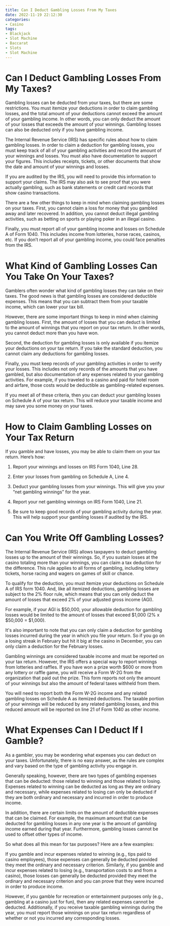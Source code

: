 ```yaml
---
title: Can I Deduct Gambling Losses From My Taxes
date: 2022-11-19 22:12:30
categories:
- Casino
tags:
- Blackjack
- Slot Machine
- Baccarat
- Slots
- Slot Machine
---
```



#  Can I Deduct Gambling Losses From My Taxes?

Gambling losses can be deducted from your taxes, but there are some restrictions. You must itemize your deductions in order to claim gambling losses, and the total amount of your deductions cannot exceed the amount of your gambling income. In other words, you can only deduct the amount of your losses that exceeds the amount of your winnings. Gambling losses can also be deducted only if you have gambling income.

The Internal Revenue Service (IRS) has specific rules about how to claim gambling losses. In order to claim a deduction for gambling losses, you must keep track of all of your gambling activities and record the amount of your winnings and losses. You must also have documentation to support your figures. This includes receipts, tickets, or other documents that show the date and amount of your winnings and losses.

If you are audited by the IRS, you will need to provide this information to support your claims. The IRS may also ask to see proof that you were actually gambling, such as bank statements or credit card records that show casino transactions.

There are a few other things to keep in mind when claiming gambling losses on your taxes. First, you cannot claim a loss for money that you gambled away and later recovered. In addition, you cannot deduct illegal gambling activities, such as betting on sports or playing poker in an illegal casino.

Finally, you must report all of your gambling income and losses on Schedule A of Form 1040. This includes income from lotteries, horse races, casinos, etc. If you don’t report all of your gambling income, you could face penalties from the IRS.

#  What Kind of Gambling Losses Can You Take On Your Taxes?

Gamblers often wonder what kind of gambling losses they can take on their taxes. The good news is that gambling losses are considered deductible expenses. This means that you can subtract them from your taxable income, which can lower your tax bill.

However, there are some important things to keep in mind when claiming gambling losses. First, the amount of losses that you can deduct is limited to the amount of winnings that you report on your tax return. In other words, you cannot deduct more than you have won.

Second, the deduction for gambling losses is only available if you itemize your deductions on your tax return. If you take the standard deduction, you cannot claim any deductions for gambling losses.

Finally, you must keep records of your gambling activities in order to verify your losses. This includes not only records of the amounts that you have gambled, but also documentation of any expenses related to your gambling activities. For example, if you traveled to a casino and paid for hotel room and airfare, those costs would be deductible as gambling-related expenses.

If you meet all of these criteria, then you can deduct your gambling losses on Schedule A of your tax return. This will reduce your taxable income and may save you some money on your taxes.

#  How to Claim Gambling Losses on Your Tax Return

If you gamble and have losses, you may be able to claim them on your tax return. Here’s how:

1. Report your winnings and losses on IRS Form 1040, Line 28.

2. Enter your losses from gambling on Schedule A, Line 4.

3. Deduct your gambling losses from your winnings. This will give you your “net gambling winnings” for the year.

4. Report your net gambling winnings on IRS Form 1040, Line 21.

5. Be sure to keep good records of your gambling activity during the year. This will help support your gambling losses if audited by the IRS.

#  Can You Write Off Gambling Losses?

The Internal Revenue Service (IRS) allows taxpayers to deduct gambling losses up to the amount of their winnings. So, if you sustain losses at the casino totaling more than your winnings, you can claim a tax deduction for the difference. This rule applies to all forms of gambling, including lottery tickets, horse racing and wagers on games of skill or chance.

To qualify for the deduction, you must itemize your deductions on Schedule A of IRS form 1040. And, like all itemized deductions, gambling losses are subject to the 2% floor rule, which means that you can only deduct the amount of losses that exceed 2% of your adjusted gross income (AGI).

For example, if your AGI is $50,000, your allowable deduction for gambling losses would be limited to the amount of losses that exceed $1,000 (2% x $50,000 = $1,000).

It's also important to note that you can only claim a deduction for gambling losses incurred during the year in which you file your return. So if you go on a losing streak in February but hit it big at the casino in December, you can only claim a deduction for the February losses.

Gambling winnings are considered taxable income and must be reported on your tax return. However, the IRS offers a special way to report winnings from lotteries and raffles. If you have won a prize worth $600 or more from any lottery or raffle game, you will receive a Form W-2G from the organization that paid out the prize. This form reports not only the amount of your winnings but also the amount of federal taxes withheld from them.

You will need to report both the Form W-2G income and any related gambling losses on Schedule A as itemized deductions. The taxable portion of your winnings will be reduced by any related gambling losses, and this reduced amount will be reported on line 21 of Form 1040 as other income.

#  What Expenses Can I Deduct If I Gamble?

As a gambler, you may be wondering what expenses you can deduct on your taxes. Unfortunately, there is no easy answer, as the rules are complex and vary based on the type of gambling activity you engage in.

Generally speaking, however, there are two types of gambling expenses that can be deducted: those related to winning and those related to losing. Expenses related to winning can be deducted as long as they are ordinary and necessary, while expenses related to losing can only be deducted if they are both ordinary and necessary and incurred in order to produce income.

In addition, there are certain limits on the amount of deductible expenses that can be claimed. For example, the maximum amount that can be deducted for gambling losses in any one year is the amount of gambling income earned during that year. Furthermore, gambling losses cannot be used to offset other types of income.

So what does all this mean for tax purposes? Here are a few examples:

If you gamble and incur expenses related to winning (e.g., tips paid to casino employees), those expenses can generally be deducted provided they meet the ordinary and necessary criterion. Similarly, if you gamble and incur expenses related to losing (e.g., transportation costs to and from a casino), those losses can generally be deducted provided they meet the ordinary and necessary criterion and you can prove that they were incurred in order to produce income.

However, if you gamble for recreation or entertainment purposes only (e.g., gambling at a casino just for fun), then any related expenses cannot be deducted. Additionally, if you receive taxable gambling winnings during the year, you must report those winnings on your tax return regardless of whether or not you incurred any corresponding losses.